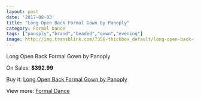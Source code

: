 ```yaml
---
layout: post
date: '2017-08-03'
title: "Long Open Back Formal Gown by Panoply"
category: Formal Dance
tags: ["panoply","brand","beaded","gown","evening"]
image: http://img.transblink.com/7356-thickbox_default/long-open-back-formal-gown-by-panoply.jpg
---
```

Long Open Back Formal Gown by Panoply

On Sales: **$392.99**
<a href="https://www.transblink.com/en/formal-dance/2379-long-open-back-formal-gown-by-panoply.html"><amp-img layout="responsive" width="600" height="600" src="//img.transblink.com/7356-thickbox_default/long-open-back-formal-gown-by-panoply.jpg" alt="Long Open Back Formal Gown by Panoply 0" /></a>
<a href="https://www.transblink.com/en/formal-dance/2379-long-open-back-formal-gown-by-panoply.html"><amp-img layout="responsive" width="600" height="600" src="//img.transblink.com/7358-thickbox_default/long-open-back-formal-gown-by-panoply.jpg" alt="Long Open Back Formal Gown by Panoply 1" /></a>
<a href="https://www.transblink.com/en/formal-dance/2379-long-open-back-formal-gown-by-panoply.html"><amp-img layout="responsive" width="600" height="600" src="//img.transblink.com/7357-thickbox_default/long-open-back-formal-gown-by-panoply.jpg" alt="Long Open Back Formal Gown by Panoply 2" /></a>

Buy it: [Long Open Back Formal Gown by Panoply](https://www.transblink.com/en/formal-dance/2379-long-open-back-formal-gown-by-panoply.html "Long Open Back Formal Gown by Panoply")

View more: [Formal Dance](https://www.transblink.com/en/6-formal-dance "Formal Dance")